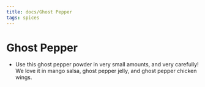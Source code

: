 ```yaml
---
title: docs/Ghost Pepper
tags: spices
---
```


# Ghost Pepper
- Use this ghost pepper powder in very small amounts, and very carefully! We love it in mango salsa, ghost pepper jelly, and ghost pepper chicken wings.